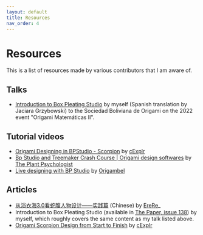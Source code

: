 ```yaml
---
layout: default
title: Resources
nav_order: 4
---
```


# Resources

This is a list of resources made by various contributors that I am aware of.

## Talks

- [Introduction to Box Pleating Studio](https://youtu.be/CMgli6Ul7CE) by myself (Spanish translation by Jaciara Grzybowski) to the Sociedad Boliviana de Origami on the 2022 event "Origami Matemáticas II".

## Tutorial videos

- [Origami Designing in BPStudio - Scorpion](https://www.youtube.com/watch?v=PtJE0rankHc) by [cExplr](https://www.youtube.com/channel/UC-HBfABJOMSUhkgdaNh36lA)
- [Bp Studio and Treemaker Crash Course \| Origami design softwares](https://www.youtube.com/watch?v=OCDR8cRvKAY) by [The Plant Psychologist](https://www.youtube.com/channel/UCJPCcyo8mTKdIU8oLMv5WpQ)
- [Live designing with BP Studio](https://youtu.be/mOXP2FhGHi8) by [Origambel](https://www.youtube.com/channel/UCgRy3dFG5qVFmu0QHZ5uIsQ)

## Articles

- [从浴衣海3.0看蛇腹人物设计——实践篇](https://www.bilibili.com/read/cv10238548) (Chinese) by [EreRe_](https://space.bilibili.com/12869916)
- Introduction to Box Pleating Studio (available in [The Paper, issue 138](https://origamiusa.org/thepaper/paper-issue-138-spring-2022)) by myself, which roughly covers the same content as my talk listed above.
- [Origami Scorpion Design from Start to Finish](https://cexplr.github.io/blog/origami-scorpion-design-from-start-to-finish) by [cExplr](https://cexplr.github.io/)